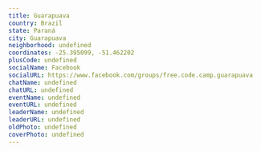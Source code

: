 ```yaml
---
title: Guarapuava
country: Brazil
state: Paraná
city: Guarapuava
neighborhood: undefined
coordinates: -25.395099, -51.462202
plusCode: undefined
socialName: Facebook
socialURL: https://www.facebook.com/groups/free.code.camp.guarapuava
chatName: undefined
chatURL: undefined
eventName: undefined
eventURL: undefined
leaderName: undefined
leaderURL: undefined
oldPhoto: undefined
coverPhoto: undefined
---
```

